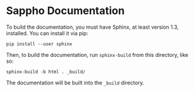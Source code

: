 # Sappho Documentation

To build the documentation, you must have Sphinx, at least version 1.3,
installed. You can install it via pip:

``` shell
pip install --user sphinx
```

Then, to build the documentation, run `sphinx-build` from this directory,
like so:

``` shell
sphinx-build -b html . _build/
```

The documentation will be built into the `_build` directory.

